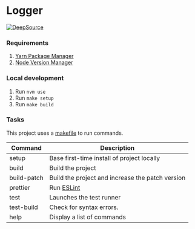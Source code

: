 # Logger

[![DeepSource](https://deepsource.io/gh/lidio601/logger.svg/?label=active+issues&show_trend=true)](https://deepsource.io/gh/lidio601/logger/?ref=repository-badge)

### Requirements

1. [Yarn Package Manager](https://yarnpkg.com/)
2. [Node Version Manager](https://github.com/nvm-sh/nvm)

### Local development

1. Run `nvm use`
2. Run `make setup`
3. Run `make build`

### Tasks

This project uses a [makefile](https://www.gnu.org/software/make/manual/make.html) to run commands.

| Command     | Description                                      |
| ----------- | ------------------------------------------------ |
| setup       | Base first-time install of project locally       |
| build       | Build the project                                |
| build-patch | Build the project and increase the patch version |
| prettier    | Run [ESLint](https://eslint.org/)                |
| test        | Launches the test runner                         |
| test-build  | Check for syntax errors.                         |
| help        | Display a list of commands                       |
